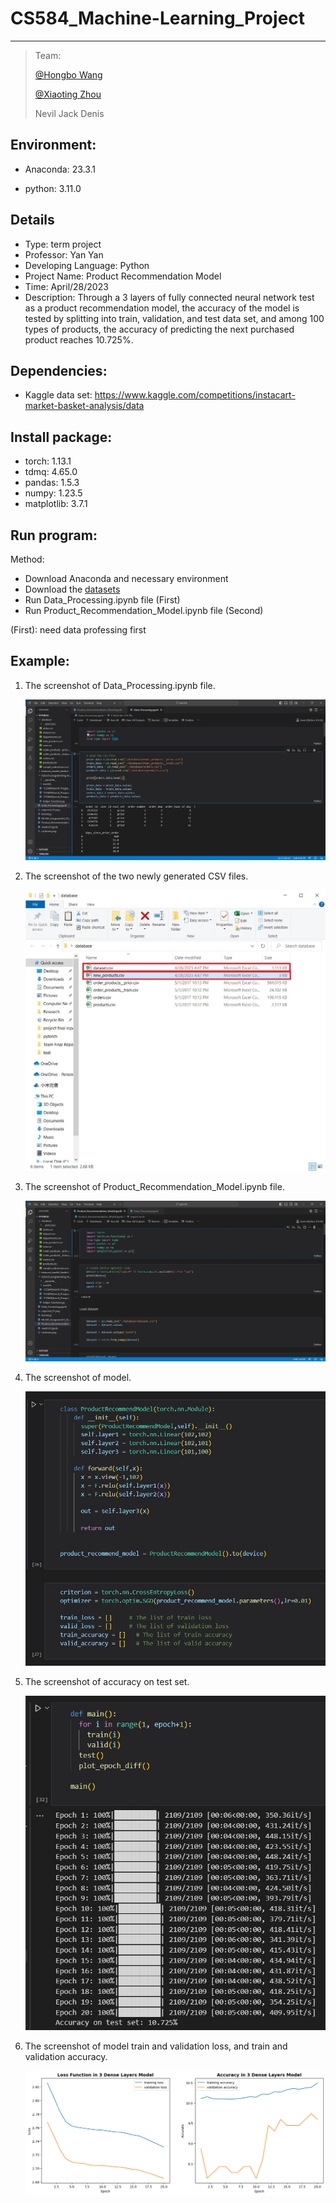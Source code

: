 # **CS584_Machine-Learning_Project**

-----

>  Team:
>
>  [@Hongbo Wang](https://github.com/BOBWang1117)
>
>  [@Xiaoting Zhou](https://github.com/May-Xiaoting-Zhou)
>
>  Nevil Jack Denis
>
>  

## **Environment:**

- Anaconda: 23.3.1

- python: 3.11.0

  

## **Details**

- Type: term project
- Professor: Yan Yan
- Developing Language: Python
- Project Name: Product Recommendation Model
- Time: April/28/2023
- Description: Through a 3 layers of fully connected neural network test as a product recommendation model, the accuracy of the model is tested by splitting into train, validation, and test data set, and among 100 types of products, the accuracy of predicting the next purchased product reaches 10.725%.


## **Dependencies:** 

- Kaggle data set: https://www.kaggle.com/competitions/instacart-market-basket-analysis/data



## **Install package:**

- torch: 1.13.1
- tdmq: 4.65.0
- pandas: 1.5.3
- numpy: 1.23.5
- matplotlib: 3.7.1




## **Run program:**

Method:

- Download Anaconda and necessary environment
- Download the [datasets](https://www.kaggle.com/competitions/instacart-market-basket-analysis/data)
- Run Data_Processing.ipynb file (First)
- Run Product_Recommendation_Model.ipynb file (Second)

(First): need data professing first


## **Example:**

1. The screenshot of Data_Processing.ipynb file.

   ![Data processing](./picture/data_processing.JPG)

   

2. The screenshot of the two newly generated CSV files.

   ![New CSV file](./picture/new_csv.JPG)

   

3. The screenshot of Product_Recommendation_Model.ipynb file.

   ![ModelFile](./picture/PRM.JPG)

   

4. The screenshot of model.

   ![Model](./picture/model.JPG)

   

5. The screenshot of accuracy on test set.

   ![test accuracy](./picture/testset.JPG)

   

6. The screenshot of model train and validation loss, and train and validation accuracy.

   ![train and validation loss and accuracy](./picture/lossAndAccu.png)

   

   




